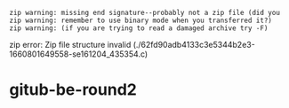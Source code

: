 	zip warning: missing end signature--probably not a zip file (did you
	zip warning: remember to use binary mode when you transferred it?)
	zip warning: (if you are trying to read a damaged archive try -F)

zip error: Zip file structure invalid (./62fd90adb4133c3e5344b2e3-1660801649558-se161204_435354.c)
# gitub-be-round2
